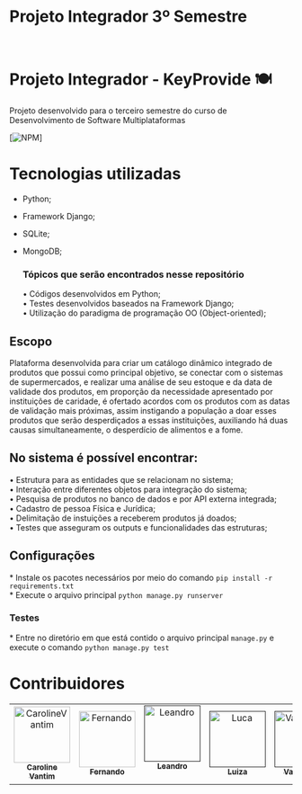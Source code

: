 <h1>Projeto Integrador 3º Semestre</h1>
<br>

# Projeto Integrador - KeyProvide 🍽️
Projeto desenvolvido para o terceiro semestre do curso de Desenvolvimento de Software Multiplataformas

[![NPM](https://img.shields.io/npm/l/react)]


# Tecnologias utilizadas
- Python;
- Framework Django;
- SQLite;
- MongoDB;

  <h3>Tópicos que serão encontrados nesse repositório<br></h3>
  • Códigos desenvolvidos em Python;<br>
  • Testes desenvolvidos baseados na Framework Django;<br>
  • Utilização do paradigma de programação OO (Object-oriented);<br>

## Escopo
Plataforma desenvolvida para criar um catálogo dinâmico integrado de produtos que possui como principal objetivo, se conectar com o sistemas de supermercados, e realizar uma análise de seu estoque e da data de validade dos produtos, em proporção da necessidade apresentado por instituições de caridade, é ofertado acordos com os produtos com as datas de validação mais próximas, assim instigando a população a doar esses produtos que serão desperdiçados a essas instituições, auxiliando há duas causas simultaneamente, o desperdício de alimentos e a fome.

## No sistema é possível encontrar:
 •	Estrutura para as entidades que se relacionam no sistema; <br> 
 •	Interação entre diferentes objetos para integração do sistema; <br>
 •	Pesquisa de produtos no banco de dados e por API externa integrada; <br>
 •	Cadastro de pessoa Física e Jurídica; <br>
 •	Delimitação de instuições a receberem produtos já doados; <br>
 •	Testes que asseguram os outputs e funcionalidades das estruturas; <br>

## Configurações
\* Instale os pacotes necessários por meio do comando `pip install -r requirements.txt` <br>
\* Execute o arquivo principal `python manage.py runserver` <br> 

### Testes
\* Entre no diretório em que está contido o arquivo principal `manage.py` e execute o comando `python manage.py test`

<h1>Contribuidores</h1>
<table>
  <tr>
    <td align="center">
      <a href="https://github.com/CarolineVantim">
        <img src="https://avatars.githubusercontent.com/u/82098788?s=96&v=4" width="100px;" alt="CarolineVantim"/>
        <br />
        <sub>
          <b>Caroline Vantim</b>
        </sub>
       </a>
    </td>
    <td align="center">
      <a href="https://github.com/Lifer18">
        <img src="https://avatars.githubusercontent.com/u/102481969?v=4" width="100px;" alt="Fernando"/>
        <br />
        <sub>
          <b>Fernando</b>
        </sub>
       </a>
    </td>
     <td align="center">
      <a href="">
        <img src="https://avatars.githubusercontent.com/u/102560265?s=400&u=13682d7a6732f419bd58641344fd7e1c33c6bc61&v=4" width="100px;" alt="Leandro"/>
        <br />
        <sub>
          <b>Leandro</b>
        </sub>
       </a>
       <br />
       <a href="" title="Linkedin"></a>
       <br />
    </td>
    <td align="center">
      <a href="">
        <img src="https://avatars.githubusercontent.com/u/102560506?v=4" width="100px;" alt="Luca"/>
        <br/>
        <sub>
          <b>Luiza</b>
        </sub>
       </a>
    </td>
    <td align="center">
      <a href="">
        <img src="https://avatars.githubusercontent.com/u/101229879?v=4" width="100px;" alt="Valdelaine"/>
        <br />
        <sub>
          <b>Valdelaine</b>
        </sub>
       </a>
    </td>
  </tr>
  </table>
